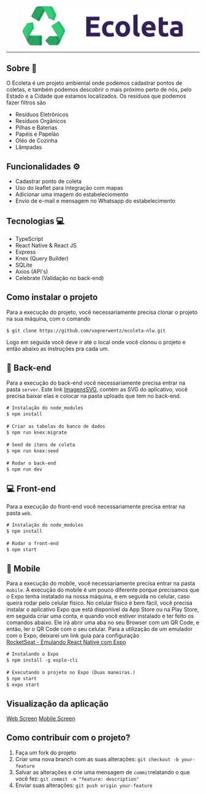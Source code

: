 <div align=center>
  <img src="https://github.com/vagnerwentz/ecoleta-nlw/blob/master/web/src/assets/logo.svg" width=420 alt="Ecoleta" />
</div>

----

## Sobre :satellite:
O Ecoleta é um projeto ambiental onde podemos cadastrar pontos de coletas, e também podemos descobrir o mais próximo
perto de nós, pelo Estado e a Cidade que estamos localizados. Os resíduos que podemos fazer filtros são

* Resíduos Eletrônicos
* Resíduos Orgânicos
* Pilhas e Baterias
* Papéis e Papelão
* Oléo de Cozinha
* Lâmpadas

## Funcionalidades :gear:
* Cadastrar ponto de coleta
* Uso do leaflet para integração com mapas
* Adicionar uma imagem do estabeleciomento
* Envio de e-mail e mensagem no Whatsapp do estabelecimento

## Tecnologias :computer:
* TypeScript
* React Native & React JS
* Express
* Knex (Query Builder)
* SQLite
* Axios (API's)
* Celebrate (Validação no back-end)

## Como instalar o projeto
Para a execução do projeto, você necessariamente precisa clonar o projeto na sua máquina, com o comando
```
$ git clone https://github.com/vagnerwentz/ecoleta-nlw.git
```
Logo em seguida você deve ir até o local onde você clonou o projeto e então abaixo as instruções pra cada um.

## :wrench: Back-end
Para a execução do back-end você necessariamente precisa entrar na pasta `server`.
Este link [ImagensSVG](https://gofile.io/d/zhFv6T), contém as SVG do aplicativo, você precisa baixar elas e colocar
na pasta uploads que tem no back-end.
```
# Instalação do node_modules
$ npm install

# Criar as tabelas do banco de dados
$ npm run knex:migrate

# Seed de itens de coleta
$ npm run knex:seed

# Rodar o back-end
$ npm run dev
```

## :computer: Front-end
Para a execução do front-end você necessariamente precisa entrar na pasta `web`.
```
# Instalação do node_modules
$ npm install

# Rodar o front-end
$ npm start
```

## :iphone: Mobile
Para a execução do mobile, você necessariamente precisa entrar na pasta `mobile`. A execução do mobile é um pouco diferente
porque precisamos que o Expo tenha instalado na nossa máquina, e em seguida no celular, caso queira rodar pelo celular físico.
No celular físico é bem fácil, você precisa instalar o aplicativo Expo que está disponível da App Store ou na Play Store, em seguida
criar uma conta, e quando você estiver instalado e ter feito os comandos abaixo. Ele irá abrir uma aba no seu Browser com um QR Code,
e então, ler o QR Code com o seu celular.
Para a utilização de um emulador com o Expo, deixarei um link guia para configuração </br>
[RocketSeat - Emulando React Native com Expo](https://www.youtube.com/watch?v=eSjFDWYkdxM&vl=en)

```
# Instalando o Expo
$ npm install -g explo-cli

# Executando o projeto no Expo (Duas maneiras.)
$ npm start
$ expo start
```
## Visualização da aplicação
[Web Screen](https://www.youtube.com/watch?v=2Qeve4oMyGc)
[Mobile Screen](https://www.youtube.com/watch?v=JcGc2KP3Nbk)

## Como contribuir com o projeto?
1. Faça um fork do projeto
2. Criar uma nova branch com as suas alterações: `git checkout -b your-feature`
3. Salvar as alterações e crie uma mensagem de `commit`relatando o que você fez: `git commit -m "feature: description"`
4. Enviar suas alterações: `git push origin your-feature`
